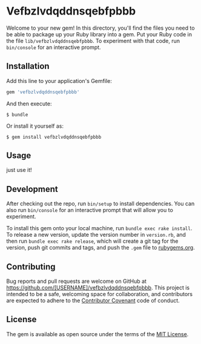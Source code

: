 # Vefbzlvdqddnsqebfpbbb

Welcome to your new gem! In this directory, you'll find the files you need to be able to package up your Ruby library into a gem. Put your Ruby code in the file `lib/vefbzlvdqddnsqebfpbbb`. To experiment with that code, run `bin/console` for an interactive prompt.


## Installation

Add this line to your application's Gemfile:

```ruby
gem 'vefbzlvdqddnsqebfpbbb'
```

And then execute:

    $ bundle

Or install it yourself as:

    $ gem install vefbzlvdqddnsqebfpbbb

## Usage

just use it!

## Development

After checking out the repo, run `bin/setup` to install dependencies. You can also run `bin/console` for an interactive prompt that will allow you to experiment.

To install this gem onto your local machine, run `bundle exec rake install`. To release a new version, update the version number in `version.rb`, and then run `bundle exec rake release`, which will create a git tag for the version, push git commits and tags, and push the `.gem` file to [rubygems.org](https://rubygems.org).

## Contributing

Bug reports and pull requests are welcome on GitHub at https://github.com/[USERNAME]/vefbzlvdqddnsqebfpbbb. This project is intended to be a safe, welcoming space for collaboration, and contributors are expected to adhere to the [Contributor Covenant](http://contributor-covenant.org) code of conduct.


## License

The gem is available as open source under the terms of the [MIT License](http://opensource.org/licenses/MIT).

